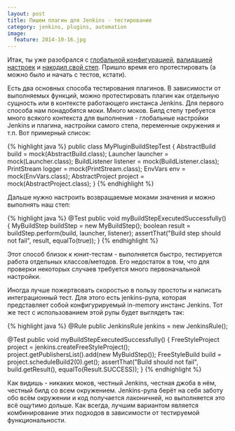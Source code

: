 ```yaml
---
layout: post
title: Пишем плагин для Jenkins - тестирование
category: jenkins, plugins, automation
image: 
  feature: 2014-10-16.jpg
---
```


Итак, ты уже разобрался с [глобальной конфигурацией](http://artkoshelev.github.io/posts/jenkins-plugin-global-configuration/), [валидацией настроек](http://artkoshelev.github.io/posts/jenkins-plugin-data-validation/) и [накодил свой степ](http://artkoshelev.github.io/posts/jenkins-plugin-build-step/). Пришло время его протестировать (а можно было и начать с тестов, кстати).

Есть два основных способа тестирования плагинов. В зависимости от выполняемых функций, можно протестировать плагин как отдельную сущность или в контексте работающего инстанса Jenkins. Для первого способа нам понадобятся моки. Много моков. Билд степу требуется много всякого контекста для выполнения - глобальные настройки Jenkins и плагина, настройки самого степа, переменные окружения и т.п. Вот примерный список:

{% highlight java %}
public class MyPluginBuildStepTest {
    AbstractBuild build = mock(AbstractBuild.class);
    Launcher launcher = mock(Launcher.class);
    BuildListener listener = mock(BuildListener.class);
    PrintStream logger = mock(PrintStream.class);
    EnvVars env = mock(EnvVars.class);
    AbstractProject project = mock(AbstractProject.class);
}
{% endhighlight %}

Дальше нужно настроить возвращаемые моками значения и можно выполнять наш степ:

{% highlight java %}
@Test
public void myBuildStepExecutedSuccessfully() {
	MyBuildStep buildStep = new MyBuildStep();
	boolean result = buildStep.perform(build, launcher, listener);
	assertThat("Build step should not fail", result, equalTo(true));
}
{% endhighlight %}

Этот способ близок к юнит-тестам - выполняется быстро, тестируется работа отдельных классов/методов. Его недостаток в том, что для проверки некоторых случаев требуется много первоначальной настройки. 

Иногда лучше пожертвовать скоростью в пользу простоты и написать интеграционный тест. Для этого есть jenkins-рула, которая представляет собой конфигурируемый in-memory инстанс Jenkins. Тот же тест с использованием этой рулы будет выглядеть так:

{% highlight java %}
@Rule
public JenkinsRule jenkins = new JenkinsRule();

@Test
public void myBuildStepExecutedSuccessfully() {
	FreeStyleProject project = jenkins.createFreeStyleProject();
	project.getPublishersList().add(new MyBuidStep());
	FreeStyleBuild build = project.scheduleBuild2(0).get();
	assertThat("Build should not fail", 
		        build.getResult(), 
		        equalTo(Result.SUCCESS));
}
{% endhighlight %}

Как видишь - никаких моков, честный Jenkins, честная джоба в нём, честный билд со всем окружением. Jenkins-рула берёт на себя заботу обо всём окружении и код получается лаконичней, но выполняется это всё ощутимо дольше. Как всегда, лучшим вариантом является комбинирование этих подходов в зависимости от тестируемой функциональности.